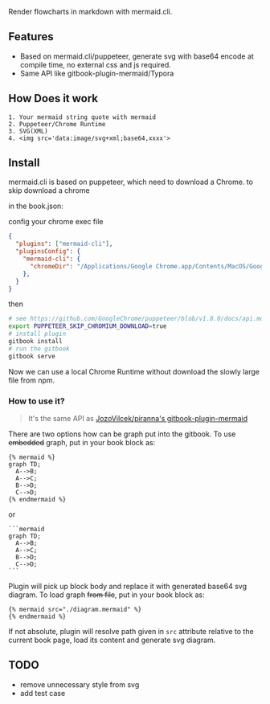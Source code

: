 Render flowcharts in markdown with mermaid.cli.

## Features
* Based on mermaid.cli/puppeteer, generate svg with base64 encode at compile time, no external css and js required.
* Same API like gitbook-plugin-mermaid/Typora

## How Does it work

```
1. Your mermaid string quote with mermaid
2. Puppeteer/Chrome Runtime
3. SVG(XML)
4. <img src='data:image/svg+xml;base64,xxxx'>
```


## Install
mermaid.cli is based on puppeteer, which need to download a Chrome. to skip download a chrome

in the book.json:

config your chrome exec file

```json
{
  "plugins": ["mermaid-cli"],
  "pluginsConfig": {
    "mermaid-cli": {
      "chromeDir": "/Applications/Google Chrome.app/Contents/MacOS/Google Chrome"
    },
  }
}
```

then

```sh
# see https://github.com/GoogleChrome/puppeteer/blob/v1.8.0/docs/api.md#environment-variables
export PUPPETEER_SKIP_CHROMIUM_DOWNLOAD=true
# install plugin
gitbook install
# run the gitbook
gitbook serve
```

Now we can use a local Chrome Runtime without download the slowly large file from npm.


### How to use it?
> It's the same API as [JozoVilcek/piranna's gitbook-plugin-mermaid](https://github.com/piranna/gitbook-plugin-mermaid)


There are two options how can be graph put into the gitbook.
To use ~~embedded~~ graph, put in your book block as:
```
{% mermaid %}
graph TD;
  A-->B;
  A-->C;
  B-->D;
  C-->D;
{% endmermaid %}
```

or

    ```mermaid
    graph TD;
      A-->B;
      A-->C;
      B-->D;
      C-->D;
    ```

Plugin will pick up block body and replace it with generated base64 svg diagram.
To load graph ~~from file~~, put in your book block as:
```
{% mermaid src="./diagram.mermaid" %}
{% endmermaid %}
```
If not absolute, plugin will resolve path given in `src` attribute relative to the current book page,
load its content and generate svg diagram.

## TODO
* remove unnecessary style from svg
* add test case